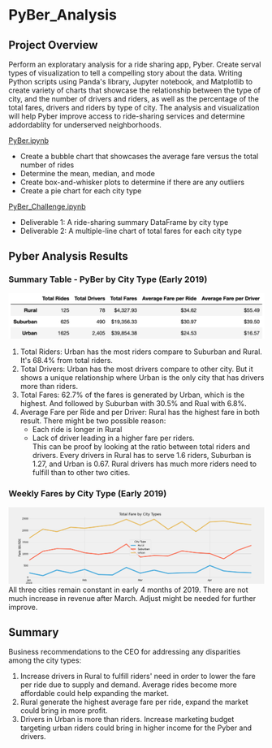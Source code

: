 # PyBer_Analysis

## Project Overview
Perform an exploratary analysis for a ride sharing app, Pyber. Create serval types of visualization to tell a compelling story about the data. Writing Python scripts using Panda's library, Jupyter notebook, and Matplotlib to create variety of charts that showcase the relationship between the type of city, and the number of drivers and riders, as well as the percentage of the total fares, drivers and riders by type of city. The analysis and visualization will help Pyber improve access to ride-sharing services and determine addordablity for underserved neighborhoods.  

<a href = "https://github.com/angelnga/PyBer_Analysis/blob/main/PyBer.ipynb">  PyBer.ipynb </a>
- Create a bubble chart that showcases the average fare versus the total number of rides 
- Determine the mean, median, and mode 
- Create box-and-whisker plots to determine if there are any outliers
- Create a pie chart for each city type

<a href = "https://github.com/angelnga/PyBer_Analysis/blob/main/PyBer_Challenge.ipynb"> PyBer_Challenge.ipynb </a>
- Deliverable 1: A ride-sharing summary DataFrame by city type
- Deliverable 2: A multiple-line chart of total fares for each city type

## Pyber Analysis Results
### Summary Table - PyBer by City Type (Early 2019)
![summary table](analysis/PyBer_summary_table.png)
  1. Total Riders: Urban has the most riders compare to Suburban and Rural. It's 68.4% from total riders. 
  2. Total Drivers: Urban has the most drivers compare to other city. But it shows a unique relationship where Urban is the only city that has drivers more than riders. 
  3. Total Fares: 62.7% of the fares is generated by Urban, which is the highest. And followed by Suburban with 30.5% and Rual with 6.8%.
  4. Average Fare per Ride and per Driver: Rural has the highest fare in both result. There might be two possible reason:
     - Each ride is longer in Rural
     - Lack of driver leading in a higher fare per riders. <br>
  This can be proof by looking at the ratio between total riders and drivers. Every drivers in Rural has to serve 1.6 riders, Suburban is 1.27, and Urban is 0.67. Rural drivers has much more riders need to fulfill than to other two cities. 
  
### Weekly Fares by City Type (Early 2019)
![summary table](analysis/challenge_fare_summary.png)
All three cities remain constant in early 4 months of 2019. There are not much increase in revenue after March. Adjust might be needed for further improve. 


## Summary
Business recommendations to the CEO for addressing any disparities among the city types:
1. Increase drivers in Rural to fulfill riders' need in order to lower the fare per ride due to supply and demand. Average rides become more affordable could help expanding the market.
2. Rural generate the highest average fare per ride, expand the market could bring in more profit. 
3. Drivers in Urban is more than riders. Increase marketing budget targeting urban riders could bring in higher income for the Pyber and drivers.
